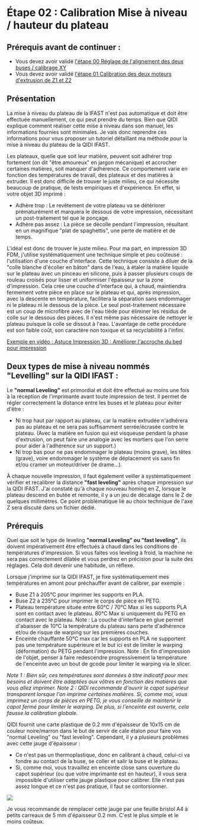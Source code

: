 # Étape 02 : Calibration Mise à niveau / hauteur du plateau

## Prérequis avant de continuer :
- Vous devez avoir validé [l'étape 00 Réglage de l'alignement des deux buses / calibrage XY](https://github.com/sudtek/IMPRIMANTES_3D/blob/main/QIDI/IFAST/CALIBRATION/Etape%2000/Etape_00.md)
- Vous devez avoir validé [l'étape 01 Calibration des deux moteurs d'extrusion de Z1 et Z2](https://github.com/sudtek/IMPRIMANTES_3D/blob/main/QIDI/IFAST/CALIBRATION/Etape%2001/Etape_01.md)

## Présentation

La mise à niveau du plateau de la IFAST n'est pas automatique et doit être effectuée manuellement, ce qui peut prendre du temps. Bien que QIDI explique comment réaliser cette mise à niveau dans son manuel, les informations fournies sont minimales. Je vais donc reprendre ces informations pour vous proposer un tutoriel détaillant ma méthode pour la mise à niveau du plateau de la QIDI IFAST.

Les plateaux, quelle que soit leur matière, peuvent soit adhérer trop fortement (on dit "être amoureux" en jargon mécanique) et accrocher certaines matières, soit manquer d'adhérence. Ce comportement varie en fonction des températures de travail, des plateaux et des matières à extruder. Il est donc difficile de trouver le juste milieu, ce qui nécessite beaucoup de pratique, de tests empiriques et d'expérience. En effet, si votre objet 3D imprimé :
- Adhère trop : Le revêtement de votre plateau va se détériorer prématurément et marquera le dessous de votre impression, nécessitant un post-traitement tel que le ponçage.
- Adhère pas assez : La pièce se décolle pendant l'impression, résultant en un magnifique "plat de spaghettis", une perte de matière et de temps.

L'idéal est donc de trouver le juste milieu. Pour ma part, en impression 3D FDM, j'utilise systématiquement une technique simple et peu coûteuse : l'utilisation d'une couche d'interface. Cette technique consiste à diluer de la "colle blanche d'écolier en bâton" dans de l'eau, à étaler la matière liquide sur le plateau avec un pinceau en silicone, puis à passer plusieurs coups de rouleau croisés pour lisser et uniformiser l'épaisseur sur la zone d'impression. Cela crée une couche d'interface qui, à chaud, maintiendra fermement votre pièce en place sur le plateau et qui, après impression, avec la descente en température, facilitera la séparation sans endommager ni le plateau ni le dessous de la pièce. Le seul post-traitement nécessaire est un coup de microfibre avec de l'eau tiède pour éliminer les résidus de colle sur le dessous des pièces. Il n'est même pas nécessaire de nettoyer le plateau puisque la colle se dissout à l'eau. L'avantage de cette procédure est son faible coût, son caractère non toxique et sa recyclabilité à l'infini.

[Exemple en vidéo : Astuce Impression 3D : Améliorer l'accroche du bed pour impression](https://www.youtube.com/watch?v=7C0QPmg6328)

## Deux types de mise à niveau nommés "Levelling" sur la QIDI IFAST :

Le **"normal Leveling"** est primordial et doit être effectué au moins une fois à la réception de l'imprimante avant toute impression de test. Il permet de régler correctement la distance entre les buses et le plateau pour éviter d'être :
- Ni trop haut par rapport au plateau, car la matière extrudée n'adhérera pas au plateau et ne sera pas suffisamment serrée/écrasée contre le plateau. (Avec la matière en fusion qui est visqueuse pendant la phase d'extrusion, on peut faire une analogie avec les mortiers que l'on serre pour aider à l'adhérence sur un support.)
- Ni trop bas pour ne pas endommager le plateau (moins grave), les têtes (grave), voire endommager le système de déplacement vis sans fin et/ou cramer un moteur/driver (le drame...).

À chaque nouvelle impression, il faut également veiller à systématiquement vérifier et recalibrer la distance **"fast leveling"** après chaque impression sur la QIDI IFAST. J'ai constaté qu'à chaque nouveau homing en Z, lorsque le plateau descend en butée et remonte, il y a un jeu de décalage dans le Z de quelques millimètres. Ce point problématique lié au choix technique de l'axe Z sera discuté dans un fichier dédié.

## Prérequis

Quel que soit le type de leveling **"normal Leveling" ou "fast leveling"**, ils doivent impérativement être effectués à chaud dans les conditions de températures d'impression. Si vous faites vos leveling à froid, la machine ne sera pas correctement dilatée et vous perdrez en précision pour la suite des réglages. Cela doit devenir une habitude, un réflexe.

Lorsque j'imprime sur la QIDI IFAST, je fixe systématiquement mes températures en amont pour préchauffer avant de calibrer, par exemple :
- Buse Z1 à 205°C pour imprimer les supports en PLA.
- Buse Z2 à 235°C pour imprimer le corps de pièce en PETG.
- Plateau température située entre 60°C / 70°C Max si les supports PLA sont en contact avec le plateau. 80°C Max si uniquement du PETG en contact avec le plateau. Note : La couche d'interface en glue permet d'abaisser de 10°C la température du plateau sans perte d'adhérence et/ou de risque de warping sur les premières couches.
- Enceinte chauffante 50°C max car les supports en PLA ne supportent pas une température supérieure et le but ici est de limiter le warping (déformation) du PETG pendant l'impression. Note : En fin d'impression de l'objet, penser à faire redescendre progressivement la température de l'enceinte avec un bout de gcode pour limiter le warping via le slicer.

_Note 1 : Bien sûr, ces températures sont données à titre indicatif pour mes besoins et doivent être adaptées aux vôtres en fonction des matières que vous allez imprimer._
_Note 2 : QIDI recommande d'ouvrir le capot supérieur transparent lorsque l'on imprime certaines matières. Si, comme moi, vous imprimez un corps de pièces en PETG, je vous conseille de maintenir le capot fermé pour limiter le warping. De plus, si l'enceinte est ouverte, cela fausse la calibration globale._

QIDI fournit une carte plastique de 0.2 mm d'épaisseur de 10x15 cm de couleur noire/marron dans le but de servir de cale étalon pour faire vos "normal Leveling" ou "fast leveling". Cependant, il y a plusieurs problèmes avec cette jauge d'épaisseur :
- Ce n'est pas un thermoplastique, donc en calibrant à chaud, celui-ci va fondre au contact de la buse, se coller et salir la buse et le plateau.
- Si, comme moi, vous travaillez en enceinte close sans ouverture du capot supérieur (ou que votre imprimante est en hauteur), il vous sera impossible d'utiliser cette jauge plastique pour calibrer. Elle n'est pas assez longue et ce n'est pas pratique, il faut se contorsionner.

![](https://github.com/sudtek/IMPRIMANTES_3D/blob/main/QIDI/IFAST/CALIBRATION/Etape%2002/media/Gauge_plastique_livr%C3%A9e_par_QIDI.jpg)

Je vous recommande de remplacer cette jauge par une feuille bristol A4 à petits carreaux de 5 mm d'épaisseur 0.2 mm. C'est le plus simple et le moins coûteux.

